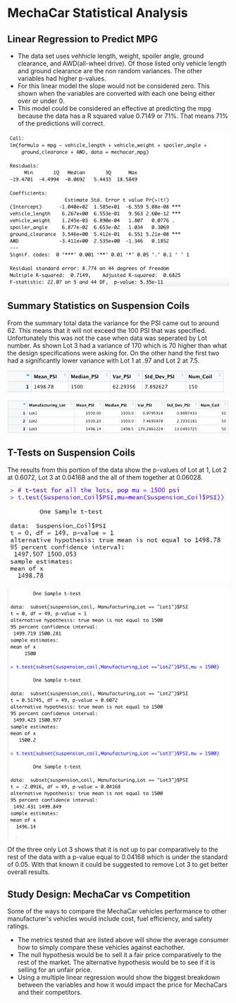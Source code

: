 # MechaCar Statistical Analysis
## Linear Regression to Predict MPG
- The data set uses vehhicle length, weight, spoiler angle, ground clearance, and AWD(all-wheel drive). Of those listed only vehicle length and ground clearance are the non random variances. The other variables had higher p-values.
- For this linear model the slope would not be considered zero. This shown when the variables are converted with each one being either over or under 0.
- This model could be considered an effective at predicting the mpg because the data has a R squared value 0.7149 or 71%. That means 71% of the predictions will correct.

![](Resources/summary.png)

## Summary Statistics on Suspension Coils
From the summary total data the variance for the PSI came out to around 62. This means that it will not exceed the 100 PSI that was specified.
Unfortunately this was not the case when data was seperated by Lot number. As shown Lot 3 had a variance of 170 which is 70 higher than what the design specifications were asking for. On the other hand the first two had a significantly lower variance with Lot 1 at .97 and Lot 2 at 7.5.

![](Resources/total_summary.png)

![](Resources/lot_summary.png)

## T-Tests on Suspension Coils
The results from this portion of the data show the p-values of Lot at 1, Lot 2 at 0.6072, Lot 3 at 0.04168 and the all of them together at 0.06028.

![](total_lot.png)

![](Resources/sample_test.png)

Of the three only Lot 3 shows that it is not up to par comparatively to the rest of the data with a p-value equal to 0.04168 which is under the standard of 0.05. With that known it could be suggested to remove Lot 3 to get better overall results.

## Study Design: MechaCar vs Competition
Some of the ways to compare the MechaCar vehicles performance to other manufacturer's vehicles would include cost, fuel efficiency, and safety ratings.
- The metrics tested that are listed above will show the average consumer how to simply compare these vehicles against eachother.
- The null hypothesis would be to sell it a fair price comparatively to the rest of the market. The alternative hypothesis would be to see if it is selling for an unfair price.
- Using a multiple linear regression would show the biggest breakdown between the variables and how it would impact the price for MechaCars and their competitors.

